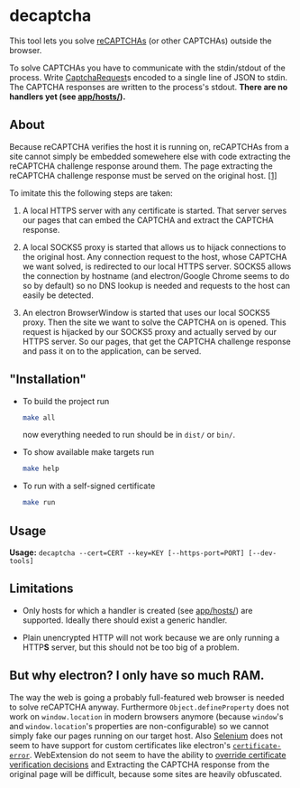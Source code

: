 # decaptcha

This tool lets you solve [reCAPTCHAs](https://developers.google.com/recaptcha/intro)
(or other CAPTCHAs) outside the browser.

To solve CAPTCHAs you have to communicate with the stdin/stdout of the process.
Write [CaptchaRequest](https://github.com/schnusch/decaptcha/blob/a376080/app/util.ts#L38)s
encoded to a single line of JSON to stdin. The CAPTCHA responses are written to
the process's stdout. **There are no handlers yet (see [app/hosts/](https://github.com/schnusch/decaptcha/tree/master/app/hosts)).**

## About

Because reCAPTCHA verifies the host it is running on, reCAPTCHAs from a site
cannot simply be embedded somewehere else with code extracting the reCAPTCHA
challenge response around them. The page extracting the reCAPTCHA challenge
response must be served on the original host. [[1]](https://developers.google.com/recaptcha/docs/domain_validation "Domain/Package Name Validation")

To imitate this the following steps are taken:

 1. A local HTTPS server with any certificate is started. That server serves
    our pages that can embed the CAPTCHA and extract the CAPTCHA response.

 2. A local SOCKS5 proxy is started that allows us to hijack connections to
    the original host. Any connection request to the host, whose CAPTCHA we want
    solved, is redirected to our local HTTPS server. SOCKS5 allows the
    connection by hostname (and electron/Google Chrome seems to do so by
    default) so no DNS lookup is needed and requests to the host can easily be
    detected.

 3. An electron BrowserWindow is started that uses our local SOCKS5 proxy. Then
    the site we want to solve the CAPTCHA on is opened. This request is
    hijacked by our SOCKS5 proxy and actually served by our HTTPS server. So our
    pages, that get the CAPTCHA challenge response and pass it on to the
    application, can be served.

## "Installation"

  * To build the project run

    ```sh
    make all
    ```

    now everything needed to run should be in `dist/` or `bin/`.

  * To show available make targets run

    ```sh
    make help
    ```

  * To run with a self-signed certificate

    ```sh
    make run
    ```

## Usage

**Usage:** `decaptcha --cert=CERT --key=KEY [--https-port=PORT] [--dev-tools]`

## Limitations

  * Only hosts for which a handler is created (see [app/hosts/](https://github.com/schnusch/decaptcha/tree/master/app/hosts))
    are supported. Ideally there should exist a generic handler.

  * Plain unencrypted HTTP will not work because we are only running a HTTP**S**
    server, but this should not be too big of a problem.

## But why electron? I only have so much RAM.

The way the web is going a probably full-featured web browser is needed to solve
reCAPTCHA anyway. Furthermore `Object.defineProperty` does not work on
`window.location` in modern browsers anymore (because `window`'s and
`window.location`'s properties are non-configurable) so we cannot simply fake
our pages running on our target host. Also [Selenium](https://www.selenium.dev/documentation/en/webdriver/ "Selenium WebDriver")
does not seem to have support for custom certificates like electron's
[`certificate-error`](https://www.electronjs.org/docs/api/app#event-certificate-error).
WebExtension do not seem to have the ability to [override certificate
verification decisions](https://bugzilla.mozilla.org/show_bug.cgi?id=1435951)
and Extracting the CAPTCHA response from the original page will be difficult,
because some sites are heavily obfuscated.
